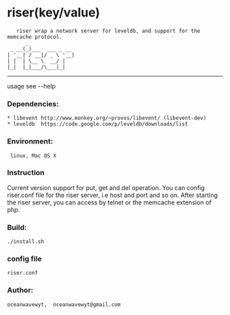 riser(key/value)
==================
       riser wrap a network server for leveldb, and support for the memcache protocol.
	      _               
	 _ __(_)___  ___ _ __ 
	| '__| / __|/ _ \ '__|
	| |  | \__ \  __/ |   
	|_|  |_|___/\___|_|   

--------------	                      
usage see --help

### Dependencies:
    * libevent http://www.monkey.org/~provos/libevent/ (libevent-dev)
    * leveldb  https://code.google.com/p/leveldb/downloads/list

### Environment:
     linux, Mac OS X

### Instruction
  Current version support for put, get 
  and del operation. You can config riser.conf 
  file for the riser server, i.e host and port 
  and so on. After starting the riser server, 
  you can access by telnet or the memcache 
  extension of php.

### Build:
    ./install.sh

### config file
    riser.conf

### Author:
    oceanwavewyt,  oceanwavewyt@gmail.com


